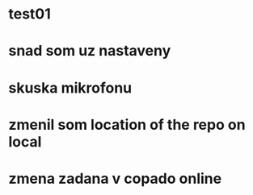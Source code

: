 # test01
# snad som uz nastaveny
# skuska mikrofonu
# zmenil som location of the repo on local
# zmena zadana v copado online

